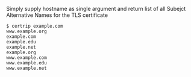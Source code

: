 Simply supply hostname as single argument and return list of all Subejct Alternative Names for the TLS certificate
```
$ certrip example.com
www.example.org
example.com
example.edu
example.net
example.org
www.example.com
www.example.edu
www.example.net
```
